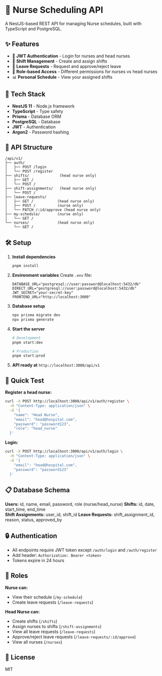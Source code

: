 # 🏥 Nurse Scheduling API

A NestJS-based REST API for managing Nurse schedules, built with TypeScript and PostgreSQL.

## ✨ Features

- 🔐 **JWT Authentication** - Login for nurses and head nurses
- 📅 **Shift Management** - Create and assign shifts 
- 📝 **Leave Requests** - Request and approve/reject leave
- 👥 **Role-based Access** - Different permissions for nurses vs head nurses
- 📊 **Personal Schedule** - View your assigned shifts

## 🚀 Tech Stack

- **NestJS 11** - Node.js framework
- **TypeScript** - Type safety
- **Prisma** - Database ORM
- **PostgreSQL** - Database
- **JWT** - Authentication
- **Argon2** - Password hashing

## 📁 API Structure

```
/api/v1/
├── auth/
│   ├── POST /login
│   └── POST /register
├── shifts/              (head nurse only)
│   ├── GET /
│   └── POST /
├── shift-assignments/   (head nurse only)
│   └── POST /
├── leave-requests/
│   ├── GET /           (head nurse only)
│   ├── POST /          (nurse only)
│   └── PATCH /:id/approve (head nurse only)
├── my-schedule/        (nurse only)
│   └── GET /
└── nurses/             (head nurse only)
    └── GET /
```

## 🛠️ Setup

1. **Install dependencies**
   ```bash
   pnpm install
   ```

2. **Environment variables**
   Create `.env` file:
   ```env
   DATABASE_URL="postgresql://user:password@localhost:5432/db"
   DIRECT_URL="postgresql://user:password@localhost:5432/db"
   JWT_SECRET="your-secret-key"
   FRONTEND_URL="http://localhost:3000"
   ```

3. **Database setup**
   ```bash
   npx prisma migrate dev
   npx prisma generate
   ```

4. **Start the server**
   ```bash
   # Development
   pnpm start:dev
   
   # Production  
   pnpm start:prod
   ```

5. **API ready at** `http://localhost:3000/api/v1`

## 🔑 Quick Test

**Register a head nurse:**
```bash
curl -X POST http://localhost:3000/api/v1/auth/register \
  -H "Content-Type: application/json" \
  -d '{
    "name": "Head Nurse",
    "email": "head@hospital.com", 
    "password": "password123",
    "role": "head_nurse"
  }'
```

**Login:**
```bash
curl -X POST http://localhost:3000/api/v1/auth/login \
  -H "Content-Type: application/json" \
  -d '{
    "email": "head@hospital.com",
    "password": "password123"
  }'
```

## 📋 Database Schema

**Users:** id, name, email, password, role (nurse/head_nurse)
**Shifts:** id, date, start_time, end_time  
**Shift Assignments:** user_id, shift_id
**Leave Requests:** shift_assignment_id, reason, status, approved_by

## 🔒 Authentication

- All endpoints require JWT token except `/auth/login` and `/auth/register`
- Add header: `Authorization: Bearer <token>`
- Tokens expire in 24 hours

## 👥 Roles

**Nurse can:**
- View their schedule (`/my-schedule`)
- Create leave requests (`/leave-requests`)

**Head Nurse can:**
- Create shifts (`/shifts`)
- Assign nurses to shifts (`/shift-assignments`) 
- View all leave requests (`/leave-requests`)
- Approve/reject leave requests (`/leave-requests/:id/approve`)
- View all nurses (`/nurses`)

## 📝 License

MIT